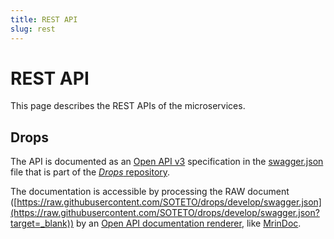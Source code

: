 ```yaml
---
title: REST API
slug: rest
---
```

# REST API
This page describes the REST APIs of the microservices.

## Drops
The API is documented as an [Open API v3](https://www.openapis.org/?target=_blank) specification in the [swagger.json](https://github.com/SOTETO/drops/blob/develop/swagger.json?target=_blank) file that is part of the [_Drops_ repository](https://github.com/SOTETO/drops?target=_blank).

The documentation is accessible by processing the RAW document ([https://raw.githubusercontent.com/SOTETO/drops/develop/swagger.json](https://raw.githubusercontent.com/SOTETO/drops/develop/swagger.json?target=_blank)) by an [Open API documentation renderer](https://openapi.tools/#documentation?target=_blank), like [MrinDoc](https://mrin9.github.io/OpenAPI-Viewer/?target=_blank).

